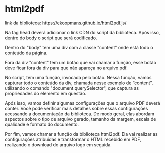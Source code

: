 # html2pdf

link da biblioteca:
https://ekoopmans.github.io/html2pdf.js/

Na tag head deverá adicionar o link CDN do script da biblioteca. Após isso, dentro do body o script que será codificado.

Dentro do "body" tem uma div com a classe "content" onde está todo o conteúdo da página.

Fora da div "content" tem um botão que vai chamar a função, esse botão deve ficar fora da div para que não apareça no arquivo pdf.

No script, tem uma função, invocada pelo botão. Nessa função, vamos capturar todo o conteúdo da div, chamada nesse exemplo de “content”, utilizando o comando "document.querySelector", que captura as propriedades do elemento em questão.

Após isso, vamos definir algumas configurações que o arquivo PDF deverá conter. Você pode verificar mais detalhes sobre essas configurações acessando a documentação da biblioteca. De modo geral, elas abordam aspectos sobre o tipo de arquivo gerado, tamanho da margem, escala de qualidade e formato do documento.

Por fim, vamos chamar a função da biblioteca html2pdf. Ela vai realizar as configurações atribuídas e transformar o HTML recebido em PDF, realizando o download do arquivo logo em seguida.